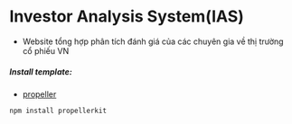 # Investor Analysis System(IAS)
- Website tổng hợp phân tích đánh giá của các chuyên gia về thị trường cổ phiếu VN

##### Install template:
- [propeller](https://opensource.propeller.in/get-started/)
``` sh
npm install propellerkit
```
